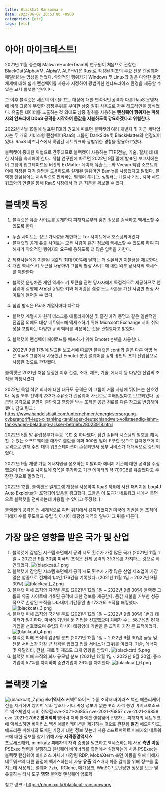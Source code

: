 ```yaml
---
title: BlackCat Ransomware 
date: 2023-06-07 20:53:00 +0900
categories: [etc]
tags: [etc] 
---
```


# 아아! 마이크테스트!

2021년 11월 중순에 MalwareHunterTeam의 연구원이 처음으로 관찰한 BlackCat(AlphaVM, AlphaV, ALPHV)은 Rust로 작성된 최초의 주요 전문 랜섬웨어 패밀리라는 명성을 얻었다. 악의적인 행위자가 Windows 및 Linux와 같은 다양한 운영체제에 대해 쉽게 랜섬웨어를 사용자 지정하여 광범위한 엔터프라이즈 환경을 제공할 수 있는 교차 플랫폼 언어이다.

그 이후 블랙캣은 세간의 이목을 끄는 대상에 대한 연속적인 공격과 다른 RaaS 운영자에 비해 그룹에 뚜렷한 경쟁 우위를 부여한 삼중 갈취 사용으로 자주 헤드라인을 장식했다. 유출된 데이터를 노출하는 것 외에도 삼중 갈취를 사용하는 **랜섬웨어 행위자는 피해자의 인프라에 DDoS 공격을 시작하여 몸값을 지불하도록 강요하겠다고 위협한다.**

2022년 4월 19일에 발표된 FBI의 권고에 따르면 블랙캣의 여러 개발자 및 자금 세탁업자는 두 개의 서비스형 랜섬웨어(RaaS) 그룹인 DarkSide 및 BlackMatter와 연결되어 있다. RaaS 비즈니스에서 확립된 네트워크와 광범위한 경험을 활용하고있다.

블랙캣이 중대한 위협으로 간주되므로 블랙캣이 사용하는 TTP(전술, 기술, 절차)데 대한 지식을 숙지해야 한다.. 위협 연구원에 따르면 2022년 9월 말에 발표된 보고서에는 이 그룹이 업그레이드된 버전의 ExMatter 데이터 유출 도구와 Veeam 백업 소프트웨어에 저장된 자격 증명을 도용하도록 설계된 맬웨어인 Eamfo를 사용했다고 밝혔다. 블랙캣 랜섬웨어는 지속적으로 진화하는 맬웨어 무기고, 성장하는 계열사 기반, 지하 네트워크와의 연결을 통해 RaaS 시장에서 더 큰 지분을 확보할 수 있다.


# 블랙캣 특징
1. 블랙캣은 유출 사이트를 공개하여 피해자로부터 훔친 정보를 검색하고 액세스할 수 있도록 한다
 - 누출 사이트는 정보 가시성을 제한하는 Tor 사이트에서 호스팅되어있다.
 - 블랙캣의 공개 유출 사이트는 모든 사람이 훔친 정보에 액세스할 수 있도록 하여 피해자가 악의적인 행위자의 요구에 응하도록 더 많은 압력을 가한다.
2. 제휴사들에게 지불된 몸값의 최대 90%에 달하는 더 실질적인 지불금을 제공한다.
3. 개인 액세스 키 토큰을 사용하여 그룹의 협상 사이트에 대한 외부 당사자의 액세스를 제한한다
- 블랙캣 운영차즌 개인 액세스 키 토큰을 관련 당사자에게 독점적으로 제공하므로 랜섬웨어 실행에 사용된 동일한 키와 페어링된 램성 노트 사본을 가진 사람만 협상 사이트에 들어갈 수 있다.
4. 침입 방식은 RaaS 계열사마다 다르다
- 블랙캣 계열사가 원격 데스크톱 애플리케이션 및 훔친 자격 증명과 같은 일반적인 진입점 외에도 대상 네트워크에 액세스하기 위해 Microsoft Exchange 서버 취약성을 포함하는 다양한 공격 벡터를 악용하는 것을 관찰했다고 밝혔다.
5. 블랙캣이 랜섬웨어 페이로드를 배포하기 위해 Emotet 본넷을 사용한다.
- 2022년 9월 17일에 발표된 보고서에 따르면 블랙캣은 conti와 같은 다른 악명 높은 RaaS 그룹에서 사용했던 Emotet 봇넷 맬웨어를 감염 ㅔ인의 초기 진입점으로 사용한 것으로 관찰됐다. 

블랙캣은 2021년 처음 등장한 이후 건설, 소매, 제조, 기술, 에너지 등 다양한 산업의 조직을 희생시켰다.

2022년 독일 석유 회사에 대한 대규모 공격은 이 그룹이 거물 사냥에 뛰어드는 신호였다. 독일 북부 전역의 233개 주유소가 랜섬웨어 사건으로 피해입었다고 보고되었다. 공급망 공격으로 운영이 중단되고 영향을 받는 조직은 공급 경로를 다른 창고로 변경해야했다.
참고 링크 : https://www.handelsblatt.com/unternehmen/energieversorgung-cyberangriff-legt-oiltanking-tanklager-deutschlandweit-vollstaendig-lahm-tankwagen-beladung-ausser-betrieb/28023918.html


2022년 5월 말 유럽정부가 주요 목표 중 하나였다. 잠긴 컴퓨터 시스템의 암호를 해독할 수 있는 소프트웨어를 대가로 몸값을 미화 500만 달러 요구한 것으로 알려졌으며 이 공격으로 인해 수천 대의 워크스테이션이 손상되면서 정부 서비스가 대대적으로 중단되었다.

2022년 9월 재생 가능 에너지원을 옹호하는 이탈리아 에너지 기관에 대한 공격을 주장했으며 Tor 누출 사이트에 항목을 추가하고 기관 데이터의 약 700GB를 유출했다고 주장한 것으로 알려졌다.


2022년 12월, 블랙캣은 텔레그램 계정을 사용하여 RaaS 제품에 사전 패키지된 Log4J Auto Exploiter가 포함되어 있음을 광고했다. 그들은 이 도구가 네트워크 내에서 측면으로 블랙캣을 전파하는데 사용될 수 있다고 주장했다.

블랙캣의 공격은 전 세계적으로 여러 위치에서 감지되었지만 미국에 기반을 둔 조직이 피해자 수를 주도하고 유럽 및 아시아 태평양 지역의 일부가 그 뒤를 따른다.



# 가장 많은 영향을 받은 국가 및 산업
1. 블랙캣에 감염된 시스템 측면에서 공격 시도 횟수가 가장 많은 국가 (2021년 11월 1일 ~ 2022년 9월 30일)
미국의 조직은 전체 공격의 39.3%를 차지하는 것으로 확인되었다.
![(blackcat)_1.png](/assets/img/(blackcat)_1.png)
2. 블랙캣에 감염된 시스템 측면에서 공격 시도 횟수가 가장 많은 산업
제조업이 가장 많은 업종으로 전체의 1/4인 176건을 기록했다.
(2021년 11월 1일 ~ 2022년 9월 30일)
![(blackcat)_2.png](/assets/img/(blackcat)_2.png)
3. 블랙캣 피해 조직의 지역별 분포
(2021년 12월 1일 ~ 2022년 9월 30일)
블랙캣 그룹의 유출 사이트에 기록된 공격에 대한 정보를 제공한다. 몸값 지불을 거부한 성공적으로 손상된 조직을 나타내며 기간동안 총 173개의 조직을 해킹했다.
![(blackcat)_3.png](/assets/img/(blackcat)_3.png)
4. 블랙캣 피해 조직의 국가별 분포
(2021년 12월 1일 ~ 2022년 9월 30일)
1번과 데이터가 일치하다. 미국에 기반을 둔 기업을 선호했으며 피해자 수는 58.7%인 81개 기업을 선호했으며 유럽과 아시아 태평양에 기반을 둔 조직이 가장 큰 표적이었다.
![(blackcat)_4.png](/assets/img/(blackcat)_4.png)
5. 블랙캣 피해 조직의 업종별 분포
(2021년 12월 1일 ~ 2022년 9월 30일)
금융 및 전문 서비스가 가장 큰 타격을 입었고 법률 서비스가 그 뒤를 이었다. 기술, 에너지 및 유틸리티, 건설, 재료 및 제조도 크게 영향을 받았다.
![(blackcat)_5.png](/assets/img/(blackcat)_5.png)
6. 블랙캣 피해 조직의 회사 규모별 분포
(2021년 12월 1일 ~ 2022년 9월 30일)
중소기업이 52%를 차지하며 중견기업이 26%를 차지한다.
![(blackcat)_6.png](/assets/img/(blackcat)_6.png)


# 블랙캣 기술
![(blackcat)_7.png](/assets/img/(blackcat)_7.png)
**초기액세스**
커넥트와이즈 수동 조작자
    바이러스 백신 애플리케이션을 제거하여 방어력 약화
    암호나 기타 계정 정보가 없는 쿼리 자격 증명
마이크로소프트 익스체인지 서버 취약점
    cve-2021-26855
    cve-2021-26857
    cve-2021-26858
    cve-2021-27062
**방어회피**
방어력 저하
    블랙캣 랜섬웨어 운영자는 피해자의 네트워크에 액세스하면 바이러스 백신 애플리케이션을 제거하는 것으로 관찰됨
**발견**
애드파인드, 애드리콘
    피해자의 도메인 계정에 대한 정보 찾는데 사용
소프트퍼펙트
    피해자의 네트워크에 대한 정보를 찾기 위해 사용
**자격증명액세스**  
프로세스해커, mimikatz
    피해자의 자격 증명을 덤프하고 액세스하는데 사용
**측면 이동**
PSExec
    명령을 실행하고 랜섬웨어 바이너리를 측면에서 실행하는데 사용
    PSExec는 블랙캣 랜섬웨어 바이러스 자체에 내장됨
RDP, MobaXterm
    측면 이동을 위해 피해자 네트워크의 다른 끝점에 액세스하는데 사용
**유출**
엑스매터
    이중 갈취를 위해 정보를 훔치는데 사용되는 맬웨어
7zip,. RClone, 메가싱크, WinSCP
    도난당한 정보를 보관 및 유출하는 타사 도구
**영향**
블랙캣
    랜섬웨어 암호화

참고 링크 : https://phum.co.kr/blackcat-ransomware/